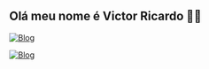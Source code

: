 ## Olá meu nome é Victor Ricardo 👋😁

[![Blog](https://img.shields.io/badge/LinkedIn-0077B5?style=for-the-badge&logo=linkedin&logoColor=white)](https://www.linkedin.com/in/victor-ricardo-oliveira-nunes-a631a9248?lipi=urn%3Ali%3Apage%3Ad_flagship3_profile_view_base_contact_details%3BguqOAdZKTUae4%2FjtgQUXxQ%3D%3D)

[![Blog](https://img.shields.io/badge/Instagram-E4405F?style=for-the-badge&logo=instagram&logoColor=white)](https://instagram.com/victoroliv_rick)
